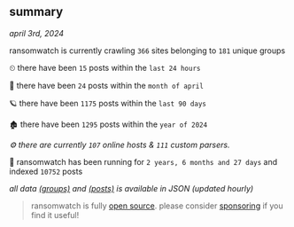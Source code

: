 
## summary
_april 3rd, 2024_

ransomwatch is currently crawling `366` sites belonging to `181` unique groups

⏲ there have been `15` posts within the `last 24 hours`

🦈 there have been `24` posts within the `month of april`

🪐 there have been `1175` posts within the `last 90 days`

🏚 there have been `1295` posts within the `year of 2024`

_⚙️ there are currently `107` online hosts & `111` custom parsers._

🦕 ransomwatch has been running for `2 years, 6 months and 27 days` and indexed `10752` posts

_all data  [(groups)](http://ransomwhat.telemetry.ltd/groups) and [(posts)](http://ransomwhat.telemetry.ltd/posts) is available in JSON (updated hourly)_

> ransomwatch is fully [open source](https://github.com/joshhighet/ransomwatch#ransomwatch--). please consider [sponsoring](https://github.com/sponsors/joshhighet) if you find it useful!
